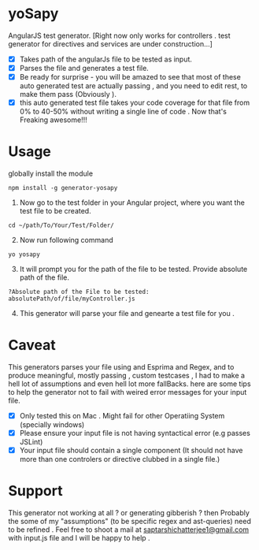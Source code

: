 # yoSapy
AngularJS test generator. [Right now only works for controllers . test generator for directives and services are under construction...]

- [x] Takes path of the angularJs file to be tested as input.
- [x] Parses the file and generates a test file.
- [x] Be ready for surprise - you will be amazed to see that most of these auto generated test are actually passing , 
  and you need to edit rest, to make them pass (Obviously ).
- [x] this auto generated test file takes your code coverage for that file from 0% to 40-50% without writing a single line of code . Now that's Freaking awesome!!!

# Usage
globally install the module 
```
npm install -g generator-yosapy
````
1) Now go to the test folder in your Angular project, where you want the test file to be created. 
````
cd ~/path/To/Your/Test/Folder/
`````
2) Now run following command
```
yo yosapy
```
3) It will prompt you for the path of the file to be tested. Provide absolute path of the file.
  ```
  ?Absolute path of the File to be tested: absolutePath/of/file/myController.js
  ```
4) This generator will parse your file and genearte a test file for you .

# Caveat

This generators parses your file using and Esprima and Regex, and to produce meaningful, mostly passing , custom testcases , I had to make a hell lot of assumptions and even hell lot more fallBacks. here are some tips to help the generator not to fail with weired error messages for your input file.

- [x] Only tested this on Mac . Might fail for other Operatiing System (specially windows)
- [x] Please ensure your input file is not having syntactical error (e.g passes JSLint)
- [x] Your input file should contain a single component (It should not have more than one controlers or directive clubbed in a single file.)

# Support

This generator not working at all ? or generating gibberish ? then Probably the some of my "assumptions" (to be specific regex and ast-queries) need to be refined . Feel free to shoot a mail at saptarshichatterjee1@gmail.com with input.js file and I will be happy to help .


